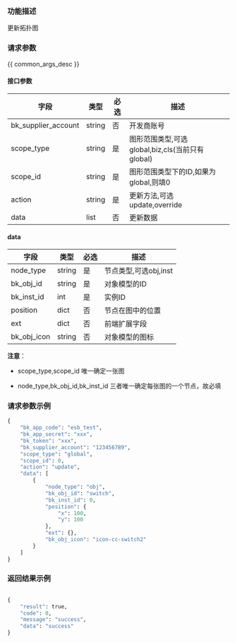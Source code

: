 ### 功能描述

更新拓扑图

### 请求参数

{{ common_args_desc }}

#### 接口参数

| 字段      |  类型      | 必选   |  描述      |
|-----------|------------|--------|------------|
| bk_supplier_account | string     | 否     | 开发商账号 |
| scope_type          |  string    | 是     | 图形范围类型,可选global,biz,cls(当前只有global) |
| scope_id            |  string    | 是     | 图形范围类型下的ID,如果为global,则填0   |
| action              |  string    | 是     | 更新方法,可选update,override   |
| data                |  list      | 否     | 更新数据   |

#### data

| 字段      |  类型      | 必选   |  描述      |
|-----------|------------|--------|------------|
| node_type   | string | 是 | 节点类型,可选obj,inst |
| bk_obj_id   | string | 是 | 对象模型的ID |
| bk_inst_id  | int    | 是 | 实例ID |
| position    | dict   | 否 | 节点在图中的位置 |
| ext         | dict   | 否 | 前端扩展字段 |
| bk_obj_icon | string | 否 | 对象模型的图标 |


**注意**：

- scope_type,scope_id 唯一确定一张图

- node_type,bk_obj_id,bk_inst_id 三者唯一确定每张图的一个节点，故必填

### 请求参数示例

```python
{
    "bk_app_code": "esb_test",
    "bk_app_secret": "xxx",
    "bk_token": "xxx",
    "bk_supplier_account": "123456789",
    "scope_type": "global",
    "scope_id": 0,
    "action": "update",
    "data": [
        {
            "node_type": "obj",
            "bk_obj_id": "switch",
            "bk_inst_id": 0,
            "position": {
                "x": 100,
                "y": 100
            },
            "ext": {},
            "bk_obj_icon": "icon-cc-switch2"
        }
    ]
}
```

### 返回结果示例

```python

{
    "result": true,
    "code": 0,
    "message": "success",
    "data": "success"
}
```
